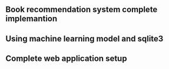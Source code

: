 ## Book recommendation system complete implemantion 
## Using machine learning model and sqlite3
## Complete web application setup